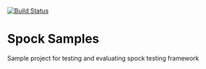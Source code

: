 [![Build Status](https://travis-ci.org/cod3hulk/spock-samples.svg?branch=master)](https://travis-ci.org/cod3hulk/spock-samples)
# Spock Samples
Sample project for testing and evaluating spock testing framework